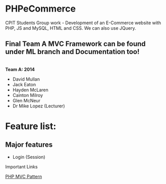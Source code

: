 PHPeCommerce
============

CPIT Students Group work - Development of an E-Commerce website with PHP, JS and MySQL, HTML and CSS. We can also use JQuery.
<h2>Final Team A MVC Framework can be found under ML branch and Documentation too!</h2><br/>
<b>Team A: 2014</b>
<ul>
<li>David Mullan</li>
<li>Jack Eaton</li>
<li>Hayden McLaren</li>
<li>Cainton Milroy</li>
<li>Glen McNeur</li>
<li>Dr Mike Lopez (Lecturer)</li>
</ul>
<h1>Feature list:</h1>
<h2>Major features</h2>
<ul>
<li>Login (Session)</li>
</ul>



<p>Important Links</p>
<a href="http://www.htmlgoodies.com/beyond/php/article.php/3912211">PHP MVC Pattern</a>

